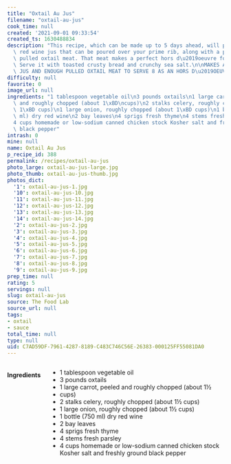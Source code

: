 ```yaml
---
title: "Oxtail Au Jus"
filename: "oxtail-au-jus"
cook_time: null
created: '2021-09-01 09:33:54'
created_ts: 1630488834
description: "This recipe, which can be made up to 5 days ahead, will produce a rich\
  \ red wine jus that can be poured over your prime rib, along with a pile of tender\
  \ pulled oxtail meat. That meat makes a perfect hors d\u2019oeuvre for a fancy gathering.\
  \ Serve it with toasted crusty bread and crunchy sea salt.\n\nMAKES ABOUT 2 CUPS\
  \ JUS AND ENOUGH PULLED OXTAIL MEAT TO SERVE 8 AS AN HORS D\u2019OEUVRE\n"
difficulty: null
favorite: 0
image_url: null
ingredients: "1 tablespoon vegetable oil\n3 pounds oxtails\n1 large carrot, peeled\
  \ and roughly chopped (about 1\xBD\ncups)\n2 stalks celery, roughly chopped (about\
  \ 1\xBD cups)\n1 large onion, roughly chopped (about 1\xBD cups)\n1 bottle (750\
  \ ml) dry red wine\n2 bay leaves\n4 sprigs fresh thyme\n4 stems fresh parsley\n\
  4 cups homemade or low-sodium canned chicken stock Kosher salt and freshly ground\
  \ black pepper"
intrash: 0
mine: null
name: Oxtail Au Jus
p_recipe_id: 388
permalink: /recipes/oxtail-au-jus
photo_large: oxtail-au-jus-large.jpg
photo_thumb: oxtail-au-jus-thumb.jpg
photos_dict:
  '1': oxtail-au-jus-1.jpg
  '10': oxtail-au-jus-10.jpg
  '11': oxtail-au-jus-11.jpg
  '12': oxtail-au-jus-12.jpg
  '13': oxtail-au-jus-13.jpg
  '14': oxtail-au-jus-14.jpg
  '2': oxtail-au-jus-2.jpg
  '3': oxtail-au-jus-3.jpg
  '4': oxtail-au-jus-4.jpg
  '5': oxtail-au-jus-5.jpg
  '6': oxtail-au-jus-6.jpg
  '7': oxtail-au-jus-7.jpg
  '8': oxtail-au-jus-8.jpg
  '9': oxtail-au-jus-9.jpg
prep_time: null
rating: 5
servings: null
slug: oxtail-au-jus
source: The Food Lab
source_url: null
tags:
- oxtail
- sauce
total_time: null
type: null
uid: C7AD59DF-7961-4287-8189-C483C746C56E-26383-000125FF55081DA0
---
```

<div class="large-8 medium-7 columns" id="writeup">	</div><!-- #writeup -->
</div><!-- #row-one -->
<div class="row" id="row-two">	<div class="medium-4 small-5 columns" id="ingredients"><h4>Ingredients</h4><div class="box box-ingredients content"><ul>
<li>1 tablespoon vegetable oil</li>
<li>3 pounds oxtails</li>
<li>1 large carrot, peeled and roughly chopped (about 1½</li>
<li>cups)</li>
<li>2 stalks celery, roughly chopped (about 1½ cups)</li>
<li>1 large onion, roughly chopped (about 1½ cups)</li>
<li>1 bottle (750 ml) dry red wine</li>
<li>2 bay leaves</li>
<li>4 sprigs fresh thyme</li>
<li>4 stems fresh parsley</li>
<li>4 cups homemade or low-sodium canned chicken stock Kosher salt and freshly ground black pepper</li>
</ul>
</div>	</div>	<div class="medium-6 small-7 columns" id="directions">	</div>